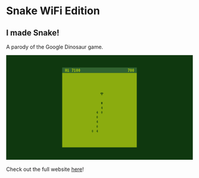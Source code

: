# Snake WiFi Edition

## I made Snake!

A parody of the Google Dinosaur game.

![Snake Screenshot](./screenshot.png)

Check out the full website [here](https://kenny-designs.github.io/Snake-WiFi-Edition/index.html)!
